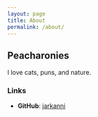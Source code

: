 ```yaml
---
layout: page
title: About
permalink: /about/
---
```


## Peacharonies

I love cats, puns, and nature.

### Links
- **GitHub**: [jarkanni](https://github.com/jarkanni)
